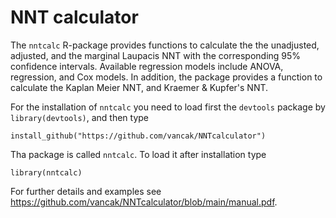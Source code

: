 # NNT calculator
The `nntcalc` R-package provides functions to calculate the the unadjusted, adjusted, and the marginal Laupacis NNT with the corresponding 95% confidence intervals.
Available regression models include ANOVA, regression, and Cox models. In addition, the package provides a function to calculate the Kaplan Meier NNT, and Kraemer &amp; Kupfer's NNT.

For the installation of `nntcalc` you need to load first the `devtools` package by `library(devtools)`, and then type

`install_github("https://github.com/vancak/NNTcalculator")`

Tha package is called `nntcalc`. To load it after installation type

`library(nntcalc)`

For further details and examples see https://github.com/vancak/NNTcalculator/blob/main/manual.pdf. 
